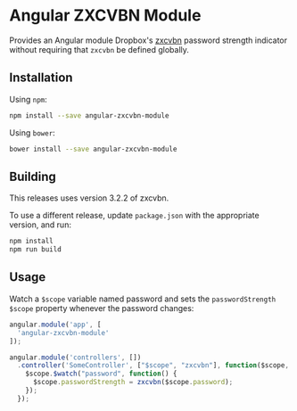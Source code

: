 # Angular ZXCVBN Module

Provides an Angular module Dropbox's [zxcvbn](https://github.com/dropbox/zxcvbn) password strength indicator without requiring that ``zxcvbn`` be defined globally.

## Installation

Using ``npm``:

```bash
npm install --save angular-zxcvbn-module
```

Using ``bower``:

```bash
bower install --save angular-zxcvbn-module
```

## Building

This releases uses version 3.2.2 of zxcvbn.

To use a different release, update ``package.json`` with the appropriate version, and run:

```bash
npm install
npm run build
```

## Usage

Watch a ``$scope`` variable named password and sets the ``passwordStrength`` ``$scope`` property whenever the password changes:

```javascript
angular.module('app', [
  'angular-zxcvbn-module'
]);

angular.module('controllers', [])
  .controller('SomeController', ["$scope", "zxcvbn"], function($scope, zxcvbn){
    $scope.$watch("password", function() {
      $scope.passwordStrength = zxcvbn($scope.password);
    });
  });
```
